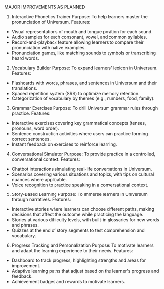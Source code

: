 MAJOR IMPROVEMENTS AS PLANNED

1. Interactive Phonetics Trainer
  Purpose: To help learners master the pronunciation of Universum.
  Features:
  - Visual representations of mouth and tongue position for each sound.
  - Audio samples for each consonant, vowel, and common syllables.
  - Record-and-playback feature allowing learners to compare their pronunciation with native examples.
  - Pronunciation games, like matching sounds to symbols or transcribing heard words.
2. Vocabulary Builder
  Purpose: To expand learners' lexicon in Universum.
  Features:
  - Flashcards with words, phrases, and sentences in Universum and their translations.
  - Spaced repetition system (SRS) to optimize memory retention.
  - Categorization of vocabulary by themes (e.g., numbers, food, family).
3. Grammar Exercises
  Purpose: To drill Universum grammar rules through practice.
  Features:
  - Interactive exercises covering key grammatical concepts (tenses, pronouns, word order).
  - Sentence construction activities where users can practice forming correct sentences.
  - Instant feedback on exercises to reinforce learning.
4. Conversational Simulator
  Purpose: To provide practice in a controlled, conversational context.
  Features:
  - Chatbot interactions simulating real-life conversations in Universum.
  - Scenarios covering various situations and topics, with tips on cultural nuances where applicable.
  - Voice recognition to practice speaking in a conversational context.
5. Story-Based Learning
  Purpose: To immerse learners in Universum through narratives.
  Features:
  - Interactive stories where learners can choose different paths, making decisions that affect the outcome while practicing the language.
  - Stories at various difficulty levels, with built-in glossaries for new words and phrases.
  - Quizzes at the end of story segments to test comprehension and vocabulary.
6. Progress Tracking and Personalization
  Purpose: To motivate learners and adapt the learning experience to their needs.
  Features:
  - Dashboard to track progress, highlighting strengths and areas for improvement.
  - Adaptive learning paths that adjust based on the learner's progress and feedback.
  - Achievement badges and rewards to motivate learners.
